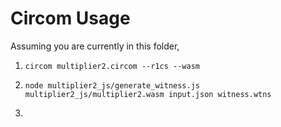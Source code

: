 # Circom Usage

Assuming you are currently in this folder,

1. `circom multiplier2.circom --r1cs --wasm`

2. `node multiplier2_js/generate_witness.js multiplier2_js/multiplier2.wasm input.json witness.wtns`

3. 